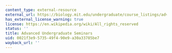```yaml
---
content_type: external-resource
external_url: https://biology.mit.edu/undergraduate/course_listings/advanced_undergraduate_seminars
has_external_license_warning: true
license: https://en.wikipedia.org/wiki/All_rights_reserved
status: ''
title: Advanced Undergraduate Seminars
uid: 0021f3e9-5735-49f4-90e9-a30a33785be7
wayback_url: ''
---
```

